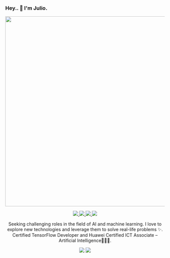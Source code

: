 ### Hey.. 👋 I'm Julio.

<p align="center">
  <img width="600" src="https://media4.giphy.com/media/v1.Y2lkPTc5MGI3NjExdDZrOHIzZjd2bGVuNGpwMXhuYXF3aW0wNDRoNmRlZWMybGk1d2U5YyZlcD12MV9pbnRlcm5hbF9naWZfYnlfaWQmY3Q9Zw/5lWtoCrjLeqSUyUzPJ/giphy.gif">
</p>

<p align="center">
 
<a href="https://www.linkedin.com/in/julio-fachrel/">
<img src="https://img.shields.io/badge/-LinkedIn-blue?logo=linkedin&logoColor=white&style=plastic&logoWidth=30">
</a>
<a href="juliofachrel@gmail.com">
<img src="https://img.shields.io/badge/-Mail-red?logo=google&logoColor=white&style=plastic&logoWidth=30">
</a>
<a href="https://rpubs.com/j_fachrel">
<img src="https://img.shields.io/badge/-RPubs-blue?logo=r&logoColor=white&style=plastic&logoWidth=30">
</a>
<a href="https://huggingface.co/jfachrel">
<img src="https://img.shields.io/badge/-Hugging Face-FFD21E?logo=&logoColor=white&style=plastic&logoWidth=30">
</a>

</p>

<p align="center">
  Seeking challenging roles in the field of AI and machine learning. I love to explore new technologies and leverage them to solve real-life problems ✨. Certified TensorFlow Developer and Huawei Certified ICT Associate – Artificial Intelligence👨🏻‍💻.
</p>

<p align="center">
 
 <img src="https://badges.pufler.dev/visits/jfachrel/jfachrel"/> 
 <img src="https://badges.pufler.dev/repos/jfachrel"/>

</p>
